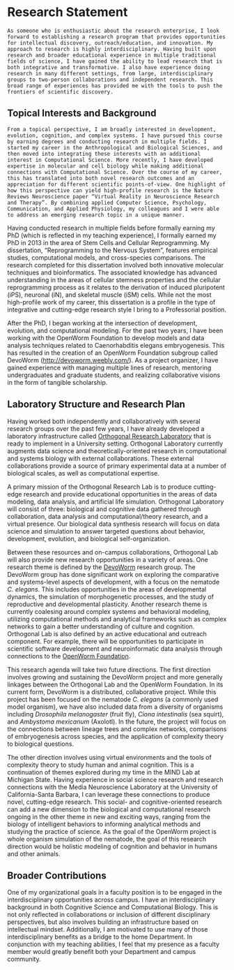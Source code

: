 # Research Statement

	As someone who is enthusiastic about the research enterprise, I look forward to establishing a research program that provides opportunities for intellectual discovery, outreach/education, and innovation. My approach to research is highly interdisciplinary. Having built upon research and broader educational experience in multiple traditional fields of science, I have gained the ability to lead research that is both integrative and transformative. I also have experience doing research in many different settings, from large, interdisciplinary groups to two-person collaborations and independent research. This broad range of experiences has provided me with the tools to push the frontiers of scientific discovery.

## Topical Interests and Background
	From a topical perspective, I am broadly interested in development, evolution, cognition, and complex systems. I have pursued this course by earning degrees and conducting research in multiple fields. I started my career in the Anthropological and Biological Sciences, and then moved into integrating these interests with an additional interest in Computational Science. More recently, I have developed expertise in molecular and cell biology while making additional connections with Computational Science. Over the course of my career, this has translated into both novel research outcomes and an appreciation for different scientific points-of-view. One highlight of how this perspective can yield high-profile research is the Nature Reviews Neuroscience paper “Virtual Reality in Neuroscience Research and Therapy”. By combining applied Computer Science, Psychology, Communication, and Applied Physiology, my colleagues and I were able to address an emerging research topic in a unique manner.

Having conducted research in multiple fields before formally earning my PhD (which is reflected in my teaching experience), I formally earned my PhD in 2013 in the area of Stem Cells and Cellular Reprogramming. My dissertation, “Reprogramming to the Nervous System”, features empirical studies, computational models, and cross-species comparisons. The research completed for this dissertation involved both innovative molecular techniques and bioinformatics. The associated knowledge has advanced understanding in the areas of cellular stemness properties and the cellular reprogramming process as it relates to the derivation of induced pluripotent (iPS), neuronal (iN), and skeletal muscle (iSM) cells. While not the most high-profile work of my career, this dissertation is a profile in the type of integrative and cutting-edge research style I bring to a Professorial position.

After the PhD, I began working at the intersection of development, evolution, and computational modeling. For the past two years, I have been working with the OpenWorm Foundation to develop models and data analysis techniques related to Caenorhabditis elegans embryogenesis. This has resulted in the creation of an OpenWorm Foundation subgroup called DevoWorm (http://devoworm.weebly.com/). As a project organizer, I have gained experience with managing multiple lines of research, mentoring undergraduates and graduate students, and realizing collaborative visions in the form of tangible scholarship.

## Laboratory Structure and Research Plan
Having worked both independently and collaboratively with several research groups over the past few years, I have already developed a laboratory infrastructure called [Orthogonal Research Laboratory](https://orthogonal-research.weebly.com/) that is ready to implement in a University setting. Orthogonal Laboratory currently augments data science and theoretically-oriented research in computational and systems biology with external collaborations. These external collaborations provide a source of primary experimental data at a number of biological scales, as well as computational expertise. 

A primary mission of the Orthogonal Research Lab is to produce cutting-edge research and provide educational opportunities in the areas of data modeling, data analysis, and artificial life simulation. Orthogonal Laboratory will consist of three: biological and cognitive data gathered through collaboration, data analysis and computational/theory research, and a virtual presence. Our biological data synthesis research will focus on data science and simulation to answer targeted questions about behavior, development, evolution, and biological self-organization. 

Between these resources and on-campus collaborations, Orthogonal Lab will also provide new research opportunities in a variety of areas. One research theme is defined by the [DevoWorm](https://devoworm.weebly.com/) research group. The DevoWorm group has done significant work on exploring the comparative and systems-level aspects of development, with a focus on the nematode _C. elegans_. This includes opportunities in the areas of developmental dynamics, the simulation of morphogenetic processes, and the study of reproductive and developmental plasticity. Another research theme is currently coalesing around complex systems and behavioral modeling, utilizing computational methods and analytical frameworks such as complex networks to gain a better understanding of culture and cognition. Orthogonal Lab is also defined by an active educational and outreach component. For example, there will be opportunities to participate in scientific software development and neuroinformatic data analysis through connections to the [OpenWorm Foundation](http://www.openworm.org/). 

This research agenda will take two future directions. The first direction involves growing and sustaining the DevoWorm project and more generally linkages between the Orthogonal Lab and the OpenWorm Foundation. In its current form, DevoWorm is a distributed, collaborative project. While this project has been focused on the nematode _C. elegans_ (a commonly used model organism), we have also included data from a diversity of organisms including _Drosophila melanogaster_ (fruit fly), _Ciona intestinalis_ (sea squirt), and _Ambystoma mexicanum_ (Axolotl). In the future, the project will focus on the connections between lineage trees and complex networks, comparisons of embryogenesis across species, and the application of complexity theory to biological questions. 

The other direction involves using virtual environments and the tools of complexity theory to study human and animal cognition. This is a continuation of themes explored during my time in the MIND Lab at Michigan State. Having experience in social science research and research connections with the Media Neuroscience Laboratory at the University of California-Santa Barbara, I can leverage these connections to produce novel, cutting-edge research. This social- and cognitive-oriented research can add a new dimension to the biological and computational research ongoing in the other theme in new and exciting ways, ranging from the biology of intelligent behaviors to informing analytical methods and studying the practice of science. As the goal of the OpenWorm project is whole organism simulation of the nematode, the goal of this research direction would be holistic modeling of cognition and behavior in humans and other animals.

## Broader Contributions
One of my organizational goals in a faculty position is to be engaged in the interdisciplinary opportunities across campus. I have an interdisciplinary background in both Cognitive Science and Computational Biology. This is not only reflected in collaborations or inclusion of different disciplinary perspectives, but also involves building an infrastructure based on intellectual mindset. Additionally, I am motivated to use many of those interdisciplinary benefits as a bridge to the home Department. In conjunction with my teaching abilities, I feel that my presence as a faculty member would greatly benefit both your Department and campus community.

